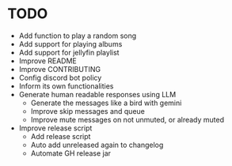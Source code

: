 # TODO

- Add function to play a random song
- Add support for playing albums
- Add support for jellyfin playlist
- Improve README
- Improve CONTRIBUTING
- Config discord bot policy
- Inform its own functionalities
- Generate human readable responses using LLM
  - Generate the messages like a bird with gemini
  - Improve skip messages and queue
  - Improve mute messages on not unmuted, or already muted
- Improve release script
  - Add release script
  - Auto add unreleased again to changelog
  - Automate GH release jar
